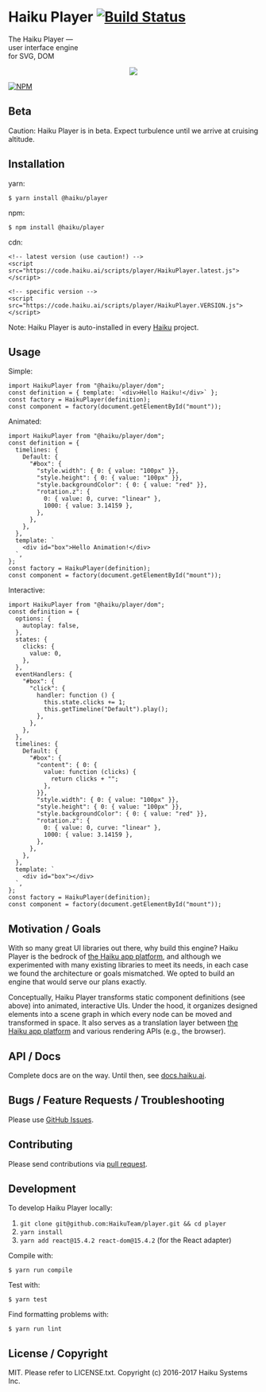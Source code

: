 # Haiku Player [![Build Status](https://travis-ci.com/HaikuTeam/player.svg?branch=master)](https://travis-ci.com/HaikuTeam/player)

The Haiku Player &mdash;  
user interface engine  
for SVG, DOM  


<p align="center">
  <img src="https://github.com/HaikuTeam/player/blob/master/haiku.png">
</p>


[![NPM](https://nodei.co/npm/@haiku/player.png)](https://nodei.co/npm/@haiku/player/)

## Beta

Caution: Haiku Player is in beta. Expect turbulence until we arrive at cruising altitude.

## Installation

yarn:

    $ yarn install @haiku/player

npm:

    $ npm install @haiku/player

cdn:

    <!-- latest version (use caution!) -->
    <script src="https://code.haiku.ai/scripts/player/HaikuPlayer.latest.js"></script>

    <!-- specific version -->
    <script src="https://code.haiku.ai/scripts/player/HaikuPlayer.VERSION.js"></script>

Note: Haiku Player is auto-installed in every [Haiku](https://haiku.ai) project.

## Usage

Simple:

    import HaikuPlayer from "@haiku/player/dom";
    const definition = { template: `<div>Hello Haiku!</div>` };
    const factory = HaikuPlayer(definition);
    const component = factory(document.getElementById("mount"));

Animated:

    import HaikuPlayer from "@haiku/player/dom";
    const definition = {
      timelines: {
        Default: {
          "#box": {
            "style.width": { 0: { value: "100px" }},
            "style.height": { 0: { value: "100px" }},
            "style.backgroundColor": { 0: { value: "red" }},
            "rotation.z": {
              0: { value: 0, curve: "linear" },
              1000: { value: 3.14159 },
            },
          },
        },
      },
      template: `
        <div id="box">Hello Animation!</div>
      `,
    };
    const factory = HaikuPlayer(definition);
    const component = factory(document.getElementById("mount"));

Interactive:

    import HaikuPlayer from "@haiku/player/dom";
    const definition = {
      options: {
        autoplay: false,
      },
      states: {
        clicks: {
          value: 0,
        },
      },
      eventHandlers: {
        "#box": {
          "click": {
            handler: function () {
              this.state.clicks += 1;
              this.getTimeline("Default").play();
            },
          },
        },
      },
      timelines: {
        Default: {
          "#box": {
            "content": { 0: { 
              value: function (clicks) {
                return clicks + "";
              },
            }},
            "style.width": { 0: { value: "100px" }},
            "style.height": { 0: { value: "100px" }},
            "style.backgroundColor": { 0: { value: "red" }},
            "rotation.z": {
              0: { value: 0, curve: "linear" },
              1000: { value: 3.14159 },
            },
          },
        },
      },
      template: `
        <div id="box"></div>
      `,
    };
    const factory = HaikuPlayer(definition);
    const component = factory(document.getElementById("mount"));

## Motivation / Goals

With so many great UI libraries out there, why build this engine? Haiku Player is the bedrock of [the Haiku app platform](https://haiku.ai), and although we experimented with many existing libraries to meet its needs, in each case we found the architecture or goals mismatched. We opted to build an engine that would serve our plans exactly.

Conceptually, Haiku Player transforms static component definitions (see above) into animated, interactive UIs. Under the hood, it organizes designed elements into a scene graph in which every node can be moved and transformed in space. It also serves as a translation layer between [the Haiku app platform](https://haiku.ai) and various rendering APIs (e.g., the browser).

## API / Docs

Complete docs are on the way. Until then, see [docs.haiku.ai](https://docs.haiku.ai).

## Bugs / Feature Requests / Troubleshooting

Please use [GitHub Issues](https://github.com/HaikuTeam/player/issues).

## Contributing

Please send contributions via [pull request](https://github.com/HaikuTeam/player/pulls).

## Development

To develop Haiku Player locally:

1. `git clone git@github.com:HaikuTeam/player.git && cd player`
2. `yarn install`
3. `yarn add react@15.4.2 react-dom@15.4.2` (for the React adapter)

Compile with:

    $ yarn run compile

Test with:

    $ yarn test

Find formatting problems with:

    $ yarn run lint

## License / Copyright

MIT. Please refer to LICENSE.txt. Copyright (c) 2016-2017 Haiku Systems Inc.
